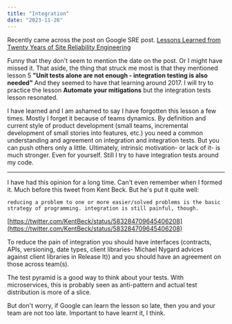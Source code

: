 ```yaml
---
title: "Integration"
date: "2023-11-26"
---
```


Recently came across the post on Google SRE post. [Lessons Learned from Twenty Years of Site Reliability Engineering](https://sre.google/resources/practices-and-processes/twenty-years-of-sre-lessons-learned/)

Funny that they don't seem to mention the date on the post. Or I might have missed it. That aside, the thing that struck me most is that they mentioned lesson 5 **"Unit tests alone are not enough - integration testing is also needed"** And they seemed to have that learning around 2017. I will try to practice the lesson **Automate your mitigations** but the integration tests lesson resonated.

I have learned and I am ashamed to say I have forgotten this lesson a few times. Mostly I forget it because of teams dynamics. By definition and current style of product development (small teams, incremental development of small stories into features, etc.) you need a common understanding and agreement on integration and integration tests. But you can push others only a little. Ultimately, intrinsic motivation- or lack of it- is much stronger. Even for yourself. Still I try to have integration tests around my code.

* * *

I have had this opinion for a long time. Can't even remember when I formed it. Much before this tweet from Kent Beck. But he's put it quite well:

`reducing a problem to one or more easier/solved problems is the basic strategy of programming. integration is still painful, though.`

[https://twitter.com/KentBeck/status/583284709645406208](https://twitter.com/KentBeck/status/583284709645406208)

To reduce the pain of integration you should have interfaces (contracts, APIs, versioning, date types, client libraries- Michael Nygard advices against client libraries in Release It)) and you should have an agreement on those across team(s).

The test pyramid is a good way to think about your tests. With microservices, this is probably seen as anti-pattern and actual test distribution is more of a slice.

But don't worry, if Google can learn the lesson so late, then you and your team are not too late. Important to have learnt it, I think.
